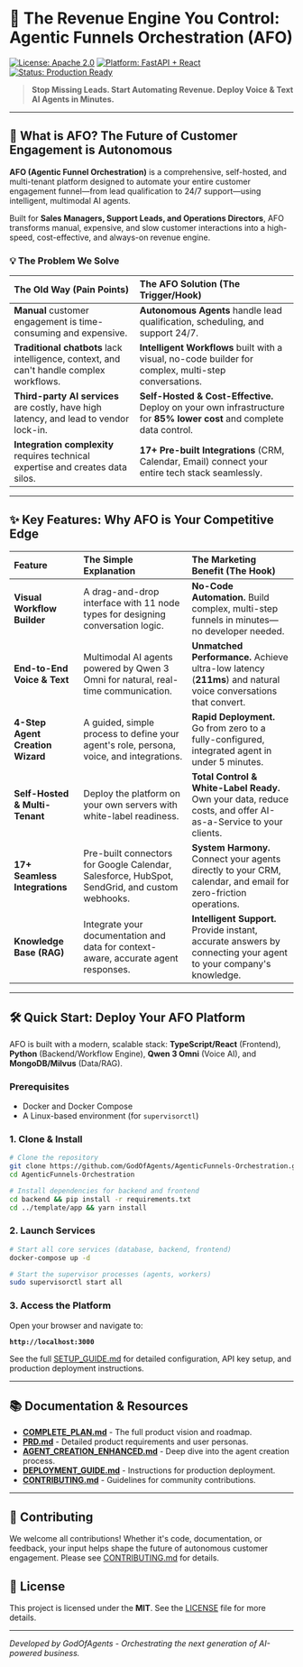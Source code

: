 # 🚀 The Revenue Engine You Control: Agentic Funnels Orchestration (AFO)

[![License: Apache 2.0](https://img.shields.io/badge/License-Apache%202.0-blue.svg)](LICENSE)
[![Platform: FastAPI + React](https://img.shields.io/badge/Platform-FastAPI%20%2B%20React-green.svg)]()
[![Status: Production Ready](https://img.shields.io/badge/Status-Production%20Ready-brightgreen.svg)]()

> **Stop Missing Leads. Start Automating Revenue. Deploy Voice & Text AI Agents in Minutes.**

---

## 🎯 What is AFO? The Future of Customer Engagement is Autonomous

**AFO (Agentic Funnel Orchestration)** is a comprehensive, self-hosted, and multi-tenant platform designed to automate your entire customer engagement funnel—from lead qualification to 24/7 support—using intelligent, multimodal AI agents.

Built for **Sales Managers, Support Leads, and Operations Directors**, AFO transforms manual, expensive, and slow customer interactions into a high-speed, cost-effective, and always-on revenue engine.

### 💡 The Problem We Solve

| The Old Way (Pain Points) | The AFO Solution (The Trigger/Hook) |
| :--- | :--- |
| **Manual** customer engagement is time-consuming and expensive. | **Autonomous Agents** handle lead qualification, scheduling, and support 24/7. |
| **Traditional chatbots** lack intelligence, context, and can't handle complex workflows. | **Intelligent Workflows** built with a visual, no-code builder for complex, multi-step conversations. |
| **Third-party AI services** are costly, have high latency, and lead to vendor lock-in. | **Self-Hosted & Cost-Effective.** Deploy on your own infrastructure for **85% lower cost** and complete data control. |
| **Integration complexity** requires technical expertise and creates data silos. | **17+ Pre-built Integrations** (CRM, Calendar, Email) connect your entire tech stack seamlessly. |

---

## ✨ Key Features: Why AFO is Your Competitive Edge

| Feature | The Simple Explanation | The Marketing Benefit (The Hook) |
| :--- | :--- | :--- |
| **Visual Workflow Builder** | A drag-and-drop interface with 11 node types for designing conversation logic. | **No-Code Automation.** Build complex, multi-step funnels in minutes—no developer needed. |
| **End-to-End Voice & Text** | Multimodal AI agents powered by Qwen 3 Omni for natural, real-time communication. | **Unmatched Performance.** Achieve ultra-low latency (**211ms**) and natural voice conversations that convert. |
| **4-Step Agent Creation Wizard** | A guided, simple process to define your agent's role, persona, voice, and integrations. | **Rapid Deployment.** Go from zero to a fully-configured, integrated agent in under 5 minutes. |
| **Self-Hosted & Multi-Tenant** | Deploy the platform on your own servers with white-label readiness. | **Total Control & White-Label Ready.** Own your data, reduce costs, and offer AI-as-a-Service to your clients. |
| **17+ Seamless Integrations** | Pre-built connectors for Google Calendar, Salesforce, HubSpot, SendGrid, and custom webhooks. | **System Harmony.** Connect your agents directly to your CRM, calendar, and email for zero-friction operations. |
| **Knowledge Base (RAG)** | Integrate your documentation and data for context-aware, accurate agent responses. | **Intelligent Support.** Provide instant, accurate answers by connecting your agent to your company's knowledge. |

---

## 🛠️ Quick Start: Deploy Your AFO Platform

AFO is built with a modern, scalable stack: **TypeScript/React** (Frontend), **Python** (Backend/Workflow Engine), **Qwen 3 Omni** (Voice AI), and **MongoDB/Milvus** (Data/RAG).

### Prerequisites

*   Docker and Docker Compose
*   A Linux-based environment (for `supervisorctl`)

### 1. Clone & Install

```bash
# Clone the repository
git clone https://github.com/GodOfAgents/AgenticFunnels-Orchestration.git
cd AgenticFunnels-Orchestration

# Install dependencies for backend and frontend
cd backend && pip install -r requirements.txt
cd ../template/app && yarn install
```

### 2. Launch Services

```bash
# Start all core services (database, backend, frontend)
docker-compose up -d

# Start the supervisor processes (agents, workers)
sudo supervisorctl start all
```

### 3. Access the Platform

Open your browser and navigate to:

**`http://localhost:3000`**

See the full [SETUP_GUIDE.md](SETUP_GUIDE.md) for detailed configuration, API key setup, and production deployment instructions.

---

## 📚 Documentation & Resources

*   [**COMPLETE_PLAN.md**](COMPLETE_PLAN.md) - The full product vision and roadmap.
*   [**PRD.md**](PRD.md) - Detailed product requirements and user personas.
*   [**AGENT_CREATION_ENHANCED.md**](AGENT_CREATION_ENHANCED.md) - Deep dive into the agent creation process.
*   [**DEPLOYMENT_GUIDE.md**](DEPLOYMENT_GUIDE.md) - Instructions for production deployment.
*   [**CONTRIBUTING.md**](CONTRIBUTING.md) - Guidelines for community contributions.

---

## 🤝 Contributing

We welcome all contributions! Whether it's code, documentation, or feedback, your input helps shape the future of autonomous customer engagement. Please see [CONTRIBUTING.md](CONTRIBUTING.md) for details.

## 📄 License

This project is licensed under the **MIT**. See the [LICENSE](LICENSE) file for more details.

---
*Developed by GodOfAgents - Orchestrating the next generation of AI-powered business.*